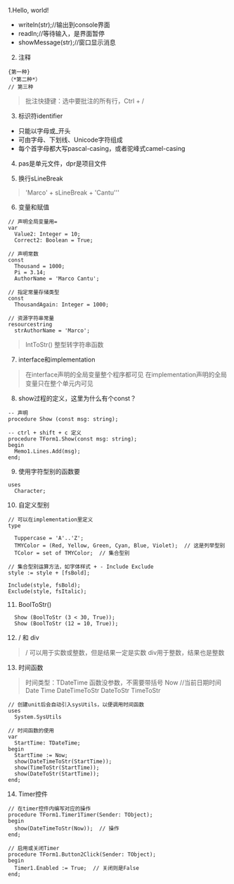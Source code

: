 1.Hello, world!
- writeln(str);//输出到console界面
- readln;//等待输入，是界面暂停  
- showMessage(str);//窗口显示消息

2. 注释
```
{第一种}
（*第二种*）
// 第三种

```
> 批注快捷键：选中要批注的所有行，Ctrl + /

3. 标识符identifier
- 只能以字母或_开头
- 可由字母、下划线、Unicode字符组成
- 每个首字母都大写pascal-casing，或者驼峰式camel-casing

4. pas是单元文件，dpr是项目文件

5. 换行sLineBreak
> 'Marco' + sLineBreak + 'Cantu'''

6. 变量和赋值
```
// 声明全局变量用=
var
  Value2: Integer = 10;
  Correct2: Boolean = True;

// 声明常数
const
  Thousand = 1000;
  Pi = 3.14;
  AuthorName = 'Marco Cantu';

// 指定常量存储类型
const
  ThousandAgain: Integer = 1000;

// 资源字符串常量
resourcestring
  strAuthorName = 'Marco';
```
> IntToStr() 整型转字符串函数

7. interface和implementation
> 在interface声明的全局变量整个程序都可见
> 在implementation声明的全局变量只在整个单元内可见

8. show过程的定义，这里为什么有个const？
```
-- 声明
procedure Show (const msg: string);

-- ctrl + shift + c 定义
procedure TForm1.Show(const msg: string);
begin
  Memo1.Lines.Add(msg);
end;
```

9. 使用字符型别的函数要
```
uses
  Character;
```

10. 自定义型别
```
// 可以在implementation里定义
type

  Tuppercase = 'A'..'Z';
  TMYColor = (Red, Yellow, Green, Cyan, Blue, Violet);  // 这是列举型别
  TColor = set of TMYColor;  // 集合型别

// 集合型别运算方法，如字体样式 + - Include Exclude
style := style + [fsBold];

Include(style, fsBold);
Exclude(style, fsItalic);
```

11. BoolToStr()
```
  Show (BoolToStr (3 < 30, True));
  Show (BoolToStr (12 = 10, True));
```

12. / 和 div
> / 可以用于实数或整数，但是结果一定是实数
> div用于整数，结果也是整数

13. 时间函数
> 时间类型：TDateTime
>  函数没参数，不需要带括号
> Now  //当前日期时间
> Date
> Time
> DateTimeToStr
> DateToStr
> TimeToStr

```
// 创建unit后会自动引入sysUtils，以便调用时间函数
uses
  System.SysUtils

// 时间函数的使用
var
  StartTime: TDateTime;
begin
  StartTime := Now;
  show(DateTimeToStr(StartTime));
  show(TimeToStr(StartTime));
  show(DateToStr(StartTime));
end;
```

14. Timer控件
```
// 在timer控件内编写对应的操作
procedure TForm1.Timer1Timer(Sender: TObject);
begin
  show(DateTimeToStr(Now));  // 操作
end;

// 启用或关闭Timer
procedure TForm1.Button2Click(Sender: TObject);
begin
  Timer1.Enabled := True;  // 关闭则是False
end;
```










